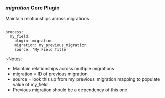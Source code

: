### _migration_ Core Plugin

Maintain relationships across migrations

<pre><code data-trim data-noescape>
process:
  my_field:
    plugin: migration
    migration: my_previous_migration
    source: 'My Field Title'
</code></pre>

~Notes:

* Maintain relationships across multiple migrations
* migration = ID of previous migration
* source = look this up from my_previous_migration mapping to populate value of my_field
* Previous migration should be a dependency of this one
